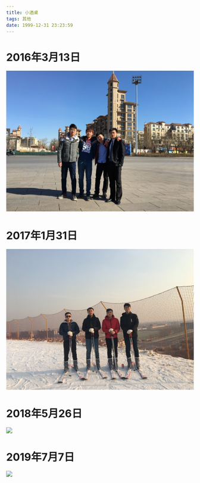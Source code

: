 ```yaml
---
title: 小酒桌
tags: 其他
date: 1999-12-31 23:23:59
---
```


# 2016年3月13日
![](小酒桌/2016_3_13.jpg)

# 2017年1月31日
![](小酒桌/2017_1_31.jpg)

# 2018年5月26日
![](小酒桌/2018_5_26.jpg)

# 2019年7月7日
![](小酒桌/2019_7_7.jpg)